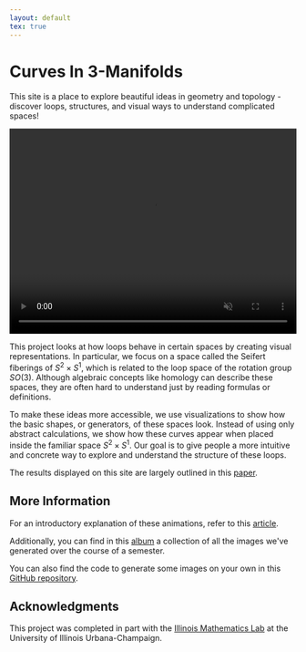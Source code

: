 ```yaml
---
layout: default
tex: true
---
```


# Curves In 3-Manifolds

This site is a place to explore beautiful ideas in geometry and topology - discover loops, structures, and visual ways to understand complicated spaces!

<div style="display: flex; justify-content: center">
    <video width="640" height="360" autoplay muted loop playsinline style="max-width: 100%; display: flex; justify-content: center;" alt="Video of loop deforming in sphere">
      <source src="{{ site.baseurl }}/assets/animation_final.mp4" type="video/mp4">
    </video>
</div>

This project looks at how loops behave in certain spaces by creating visual representations.
In particular, we focus on a space called the Seifert fiberings of $S^2 \times S^1$, which is related to the loop space of the rotation group $SO(3)$.
Although algebraic concepts like homology can describe these spaces, they are often hard to understand just by reading formulas or definitions.

To make these ideas more accessible, we use visualizations to show how the basic shapes, or generators, of these spaces look.
Instead of using only abstract calculations, we show how these curves appear when placed inside the familiar space $S^2 \times S^1$.
Our goal is to give people a more intuitive and concrete way to explore and understand the structure of these loops.

The results displayed on this site are largely outlined in this [paper](https://arxiv.org/abs/2404.08545).

## More Information

For an introductory explanation of these animations, refer to this [article]({{site.baseurl}}/blog).

Additionally, you can find in this [album]({{site.baseulr}}/album) a collection of all the images we've generated over the course of a semester.

You can also find the code to generate some images on your own in this [GitHub repository](https://github.com/figure-eight-m4a1/curvesin3manifolds).

## Acknowledgments

This project was completed in part with the [Illinois Mathematics Lab](https://iml.math.illinois.edu/) at the University of Illinois Urbana-Champaign.

